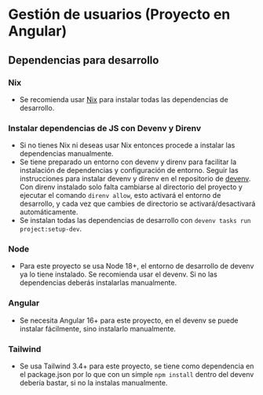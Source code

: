 # Gestión de usuarios (Proyecto en Angular)
## Dependencias para desarrollo
  ### Nix
   - Se recomienda usar [Nix](https://nixos.org/download.html) para instalar todas las dependencias de desarrollo.
  ### Instalar dependencias de JS con Devenv y Direnv
  - Si no tienes Nix ni deseas usar Nix entonces procede a instalar las dependencias manualmente.
  - Se tiene preparado un entorno con devenv y direnv para facilitar la instalación de dependencias y configuración de entorno.
  Seguir las instrucciones para instalar devenv y direnv en el repositorio de [devenv](https://github.com/cachix/devenv).
  Con direnv instalado solo falta cambiarse al directorio del proyecto y ejecutar el comando `direnv allow`, esto activará el entorno de desarrollo, y cada vez que cambies de directorio se activará/desactivará automáticamente.
  - Se instalan todas las dependencias de desarrollo con `devenv tasks run project:setup-dev`.
  ### Node
  - Para este proyecto se usa Node 18+, el entorno de desarrollo de devenv ya lo tiene instalado. Se recomienda usar el devenv. Si no las dependencias deberás instalarlas manualmente.
  ### Angular
  - Se necesita Angular 16+ para este proyecto, en el devenv se puede instalar fácilmente, sino instalarlo manualmente.
  ### Tailwind
  - Se usa Tailwind 3.4+ para este proyecto, se tiene como dependencia en el package.json por lo que con un simple `npm install` dentro del devenv debería bastar, si no la instalas manualmente.

